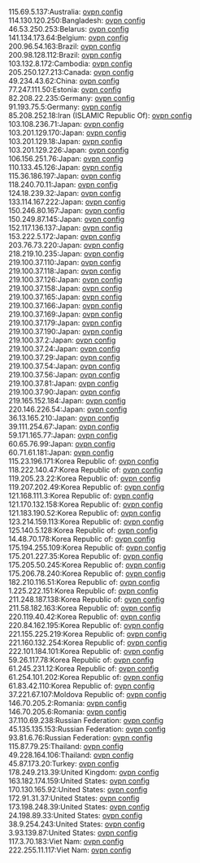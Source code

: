 115.69.5.137:Australia: [ovpn config](vpn/115_69_5_137.ovpn)  
114.130.120.250:Bangladesh: [ovpn config](vpn/114_130_120_250.ovpn)  
46.53.250.253:Belarus: [ovpn config](vpn/46_53_250_253.ovpn)  
141.134.173.64:Belgium: [ovpn config](vpn/141_134_173_64.ovpn)  
200.96.54.163:Brazil: [ovpn config](vpn/200_96_54_163.ovpn)  
200.98.128.112:Brazil: [ovpn config](vpn/200_98_128_112.ovpn)  
103.132.8.172:Cambodia: [ovpn config](vpn/103_132_8_172.ovpn)  
205.250.127.213:Canada: [ovpn config](vpn/205_250_127_213.ovpn)  
49.234.43.62:China: [ovpn config](vpn/49_234_43_62.ovpn)  
77.247.111.50:Estonia: [ovpn config](vpn/77_247_111_50.ovpn)  
82.208.22.235:Germany: [ovpn config](vpn/82_208_22_235.ovpn)  
91.193.75.5:Germany: [ovpn config](vpn/91_193_75_5.ovpn)  
85.208.252.18:Iran (ISLAMIC Republic Of): [ovpn config](vpn/85_208_252_18.ovpn)  
103.108.236.71:Japan: [ovpn config](vpn/103_108_236_71.ovpn)  
103.201.129.170:Japan: [ovpn config](vpn/103_201_129_170.ovpn)  
103.201.129.18:Japan: [ovpn config](vpn/103_201_129_18.ovpn)  
103.201.129.226:Japan: [ovpn config](vpn/103_201_129_226.ovpn)  
106.156.251.76:Japan: [ovpn config](vpn/106_156_251_76.ovpn)  
110.133.45.126:Japan: [ovpn config](vpn/110_133_45_126.ovpn)  
115.36.186.197:Japan: [ovpn config](vpn/115_36_186_197.ovpn)  
118.240.70.11:Japan: [ovpn config](vpn/118_240_70_11.ovpn)  
124.18.239.32:Japan: [ovpn config](vpn/124_18_239_32.ovpn)  
133.114.167.222:Japan: [ovpn config](vpn/133_114_167_222.ovpn)  
150.246.80.167:Japan: [ovpn config](vpn/150_246_80_167.ovpn)  
150.249.87.145:Japan: [ovpn config](vpn/150_249_87_145.ovpn)  
152.117.136.137:Japan: [ovpn config](vpn/152_117_136_137.ovpn)  
153.222.5.172:Japan: [ovpn config](vpn/153_222_5_172.ovpn)  
203.76.73.220:Japan: [ovpn config](vpn/203_76_73_220.ovpn)  
218.219.10.235:Japan: [ovpn config](vpn/218_219_10_235.ovpn)  
219.100.37.110:Japan: [ovpn config](vpn/219_100_37_110.ovpn)  
219.100.37.118:Japan: [ovpn config](vpn/219_100_37_118.ovpn)  
219.100.37.126:Japan: [ovpn config](vpn/219_100_37_126.ovpn)  
219.100.37.158:Japan: [ovpn config](vpn/219_100_37_158.ovpn)  
219.100.37.165:Japan: [ovpn config](vpn/219_100_37_165.ovpn)  
219.100.37.166:Japan: [ovpn config](vpn/219_100_37_166.ovpn)  
219.100.37.169:Japan: [ovpn config](vpn/219_100_37_169.ovpn)  
219.100.37.179:Japan: [ovpn config](vpn/219_100_37_179.ovpn)  
219.100.37.190:Japan: [ovpn config](vpn/219_100_37_190.ovpn)  
219.100.37.2:Japan: [ovpn config](vpn/219_100_37_2.ovpn)  
219.100.37.24:Japan: [ovpn config](vpn/219_100_37_24.ovpn)  
219.100.37.29:Japan: [ovpn config](vpn/219_100_37_29.ovpn)  
219.100.37.54:Japan: [ovpn config](vpn/219_100_37_54.ovpn)  
219.100.37.56:Japan: [ovpn config](vpn/219_100_37_56.ovpn)  
219.100.37.81:Japan: [ovpn config](vpn/219_100_37_81.ovpn)  
219.100.37.90:Japan: [ovpn config](vpn/219_100_37_90.ovpn)  
219.165.152.184:Japan: [ovpn config](vpn/219_165_152_184.ovpn)  
220.146.226.54:Japan: [ovpn config](vpn/220_146_226_54.ovpn)  
36.13.165.210:Japan: [ovpn config](vpn/36_13_165_210.ovpn)  
39.111.254.67:Japan: [ovpn config](vpn/39_111_254_67.ovpn)  
59.171.165.77:Japan: [ovpn config](vpn/59_171_165_77.ovpn)  
60.65.76.99:Japan: [ovpn config](vpn/60_65_76_99.ovpn)  
60.71.61.181:Japan: [ovpn config](vpn/60_71_61_181.ovpn)  
115.23.196.171:Korea Republic of: [ovpn config](vpn/115_23_196_171.ovpn)  
118.222.140.47:Korea Republic of: [ovpn config](vpn/118_222_140_47.ovpn)  
119.205.23.22:Korea Republic of: [ovpn config](vpn/119_205_23_22.ovpn)  
119.207.202.49:Korea Republic of: [ovpn config](vpn/119_207_202_49.ovpn)  
121.168.111.3:Korea Republic of: [ovpn config](vpn/121_168_111_3.ovpn)  
121.170.132.158:Korea Republic of: [ovpn config](vpn/121_170_132_158.ovpn)  
121.183.190.52:Korea Republic of: [ovpn config](vpn/121_183_190_52.ovpn)  
123.214.159.113:Korea Republic of: [ovpn config](vpn/123_214_159_113.ovpn)  
125.140.5.128:Korea Republic of: [ovpn config](vpn/125_140_5_128.ovpn)  
14.48.70.178:Korea Republic of: [ovpn config](vpn/14_48_70_178.ovpn)  
175.194.255.109:Korea Republic of: [ovpn config](vpn/175_194_255_109.ovpn)  
175.201.227.35:Korea Republic of: [ovpn config](vpn/175_201_227_35.ovpn)  
175.205.50.245:Korea Republic of: [ovpn config](vpn/175_205_50_245.ovpn)  
175.206.78.240:Korea Republic of: [ovpn config](vpn/175_206_78_240.ovpn)  
182.210.116.51:Korea Republic of: [ovpn config](vpn/182_210_116_51.ovpn)  
1.225.222.151:Korea Republic of: [ovpn config](vpn/1_225_222_151.ovpn)  
211.248.187.138:Korea Republic of: [ovpn config](vpn/211_248_187_138.ovpn)  
211.58.182.163:Korea Republic of: [ovpn config](vpn/211_58_182_163.ovpn)  
220.119.40.42:Korea Republic of: [ovpn config](vpn/220_119_40_42.ovpn)  
220.84.162.195:Korea Republic of: [ovpn config](vpn/220_84_162_195.ovpn)  
221.155.225.219:Korea Republic of: [ovpn config](vpn/221_155_225_219.ovpn)  
221.160.132.254:Korea Republic of: [ovpn config](vpn/221_160_132_254.ovpn)  
222.101.184.101:Korea Republic of: [ovpn config](vpn/222_101_184_101.ovpn)  
59.26.117.78:Korea Republic of: [ovpn config](vpn/59_26_117_78.ovpn)  
61.245.231.12:Korea Republic of: [ovpn config](vpn/61_245_231_12.ovpn)  
61.254.101.202:Korea Republic of: [ovpn config](vpn/61_254_101_202.ovpn)  
61.83.42.110:Korea Republic of: [ovpn config](vpn/61_83_42_110.ovpn)  
37.221.67.107:Moldova Republic of: [ovpn config](vpn/37_221_67_107.ovpn)  
146.70.205.2:Romania: [ovpn config](vpn/146_70_205_2.ovpn)  
146.70.205.6:Romania: [ovpn config](vpn/146_70_205_6.ovpn)  
37.110.69.238:Russian Federation: [ovpn config](vpn/37_110_69_238.ovpn)  
45.135.135.153:Russian Federation: [ovpn config](vpn/45_135_135_153.ovpn)  
93.81.6.76:Russian Federation: [ovpn config](vpn/93_81_6_76.ovpn)  
115.87.79.25:Thailand: [ovpn config](vpn/115_87_79_25.ovpn)  
49.228.164.106:Thailand: [ovpn config](vpn/49_228_164_106.ovpn)  
45.87.173.20:Turkey: [ovpn config](vpn/45_87_173_20.ovpn)  
178.249.213.39:United Kingdom: [ovpn config](vpn/178_249_213_39.ovpn)  
163.182.174.159:United States: [ovpn config](vpn/163_182_174_159.ovpn)  
170.130.165.92:United States: [ovpn config](vpn/170_130_165_92.ovpn)  
172.91.31.37:United States: [ovpn config](vpn/172_91_31_37.ovpn)  
173.198.248.39:United States: [ovpn config](vpn/173_198_248_39.ovpn)  
24.198.89.33:United States: [ovpn config](vpn/24_198_89_33.ovpn)  
38.9.254.243:United States: [ovpn config](vpn/38_9_254_243.ovpn)  
3.93.139.87:United States: [ovpn config](vpn/3_93_139_87.ovpn)  
117.3.70.183:Viet Nam: [ovpn config](vpn/117_3_70_183.ovpn)  
222.255.11.117:Viet Nam: [ovpn config](vpn/222_255_11_117.ovpn)  
